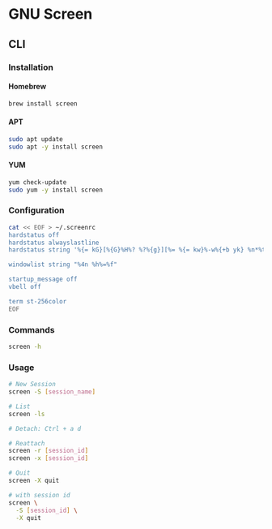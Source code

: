 # GNU Screen

## CLI

### Installation

#### Homebrew

```sh
brew install screen
```

#### APT

```sh
sudo apt update
sudo apt -y install screen
```

#### YUM

```sh
yum check-update
sudo yum -y install screen
```

### Configuration

```sh
cat << EOF > ~/.screenrc
hardstatus off
hardstatus alwayslastline
hardstatus string '%{= kG}[%{G}%H%? %?%{g}][%= %{= kw}%-w%{+b yk} %n*%t%?(%u)%? %{-}%+w %=%{g}][%{B}%Y-%m-%d %{W}%c%{g}]'

windowlist string "%4n %h%=%f"

startup_message off
vbell off

term st-256color
EOF
```

### Commands

```sh
screen -h
```

### Usage

```sh
# New Session
screen -S [session_name]

# List
screen -ls

# Detach: Ctrl + a d

# Reattach
screen -r [session_id]
screen -x [session_id]

# Quit
screen -X quit

# with session id
screen \
  -S [session_id] \
  -X quit
```
